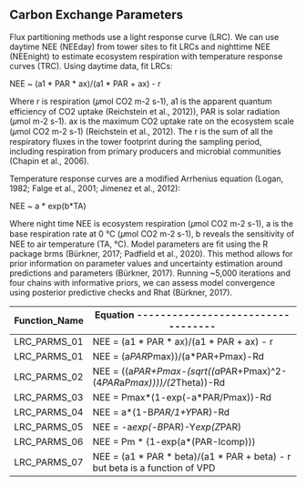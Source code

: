 ## Carbon Exchange Parameters

Flux partitioning methods use a light response curve (LRC). We can use daytime NEE (NEEday) from tower sites to fit LRCs and nighttime NEE (NEEnight) to estimate ecosystem respiration with temperature response curves (TRC). Using daytime data,  fit LRCs:

NEE ~ (a1 * PAR * ax)/(a1 * PAR + ax) - r									
                
Where r is respiration (𝜇mol CO2 m-2 s-1), a1 is the apparent quantum efficiency of CO2 uptake (Reichstein et al., 2012)), PAR is solar radiation (𝜇mol m-2 s-1). ax is the maximum CO2 uptake rate on the ecosystem scale (𝜇mol CO2 m-2 s-1) (Reichstein et al., 2012). The r is the sum of all the respiratory fluxes in the tower footprint during the sampling period, including respiration from primary producers and microbial communities (Chapin et al., 2006). 

Temperature response curves are a modified Arrhenius equation (Logan, 1982; Falge et al., 2001; Jimenez et al., 2012):

NEE ~ a * exp(b*TA)                                   

Where night time NEE is ecosystem respiration (𝜇mol CO2 m-2 s-1), a is the base respiration rate at 0 ℃ (𝜇mol CO2 m-2 s-1), b reveals the sensitivity of NEE to air temperature (TA, ℃). Model parameters are fit using the R package brms (Bürkner, 2017; Padfield et al., 2020). This method allows for prior information on parameter values and uncertainty estimation around predictions and parameters (Bürkner, 2017). Running ~5,000 iterations and four chains with informative priors, we can assess model convergence using posterior predictive checks and Rhat (Bürkner, 2017). 

|Function_Name	|Equation ----------------------------------|
|---------------|-------------------------------------------|
|LRC_PARMS_01	  |NEE =  (a1 * PAR * ax)/(a1 * PAR + ax) - r |
|LRC_PARMS_01	  |NEE = (a*PAR*Pmax))/(a*PAR+Pmax)-Rd        |
|LRC_PARMS_02	  |NEE = ((a*PAR+Pmax-(sqrt((a*PAR+Pmax)^2-(4*PAR*a*Pmax))))/(2*Theta))-Rd|
|LRC_PARMS_03	  |NEE = Pmax*(1-exp(-a*PAR/Pmax))-Rd |
|LRC_PARMS_04	  |NEE = a*(1-B*PAR/1+Y*PAR)-Rd|
|LRC_PARMS_05	  |NEE = -a*exp(-B*PAR)-Y*exp(Z*PAR)|
|LRC_PARMS_06	  |NEE = Pm * (1-exp(a*(PAR-Icomp)))|
|LRC_PARMS_07	  |NEE =  (a1 * PAR * beta)/(a1 * PAR + beta) - r  but beta is a function of VPD|

